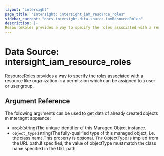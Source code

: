 ```yaml
---
layout: "intersight"
page_title: "Intersight: intersight_iam_resource_roles"
sidebar_current: "docs-intersight-data-source-iamResourceRoles"
description: |-
ResourceRoles provides a way to specify the roles associated with a resource like organization in a permission which can be assigned to a user or user group.
---
```


# Data Source: intersight_iam_resource_roles
ResourceRoles provides a way to specify the roles associated with a resource like organization in a permission which can be assigned to a user or user group.
## Argument Reference
The following arguments can be used to get data of already created objects in Intersight appliance:
* `moid`:(string)The unique identifier of this Managed Object instance.
* `object_type`:(string)The fully-qualified type of this managed object, i.e. the class name.This property is optional. The ObjectType is implied from the URL path.If specified, the value of objectType must match the class name specified in the URL path.
